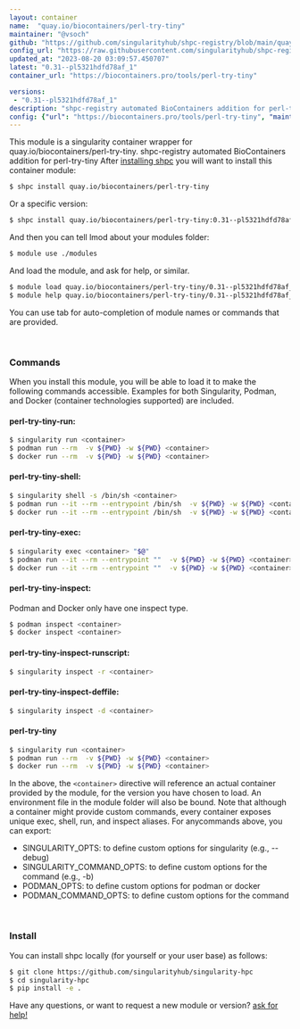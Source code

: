 ```yaml
---
layout: container
name:  "quay.io/biocontainers/perl-try-tiny"
maintainer: "@vsoch"
github: "https://github.com/singularityhub/shpc-registry/blob/main/quay.io/biocontainers/perl-try-tiny/container.yaml"
config_url: "https://raw.githubusercontent.com/singularityhub/shpc-registry/main/quay.io/biocontainers/perl-try-tiny/container.yaml"
updated_at: "2023-08-20 03:09:57.450707"
latest: "0.31--pl5321hdfd78af_1"
container_url: "https://biocontainers.pro/tools/perl-try-tiny"

versions:
 - "0.31--pl5321hdfd78af_1"
description: "shpc-registry automated BioContainers addition for perl-try-tiny"
config: {"url": "https://biocontainers.pro/tools/perl-try-tiny", "maintainer": "@vsoch", "description": "shpc-registry automated BioContainers addition for perl-try-tiny", "latest": {"0.31--pl5321hdfd78af_1": "sha256:8b9273784a9371146867ab8e00b24f1576efecff57af7ad6610eb8d7264a358d"}, "tags": {"0.31--pl5321hdfd78af_1": "sha256:8b9273784a9371146867ab8e00b24f1576efecff57af7ad6610eb8d7264a358d"}, "docker": "quay.io/biocontainers/perl-try-tiny"}
---
```


This module is a singularity container wrapper for quay.io/biocontainers/perl-try-tiny.
shpc-registry automated BioContainers addition for perl-try-tiny
After [installing shpc](#install) you will want to install this container module:


```bash
$ shpc install quay.io/biocontainers/perl-try-tiny
```

Or a specific version:

```bash
$ shpc install quay.io/biocontainers/perl-try-tiny:0.31--pl5321hdfd78af_1
```

And then you can tell lmod about your modules folder:

```bash
$ module use ./modules
```

And load the module, and ask for help, or similar.

```bash
$ module load quay.io/biocontainers/perl-try-tiny/0.31--pl5321hdfd78af_1
$ module help quay.io/biocontainers/perl-try-tiny/0.31--pl5321hdfd78af_1
```

You can use tab for auto-completion of module names or commands that are provided.

<br>

### Commands

When you install this module, you will be able to load it to make the following commands accessible.
Examples for both Singularity, Podman, and Docker (container technologies supported) are included.

#### perl-try-tiny-run:

```bash
$ singularity run <container>
$ podman run --rm  -v ${PWD} -w ${PWD} <container>
$ docker run --rm  -v ${PWD} -w ${PWD} <container>
```

#### perl-try-tiny-shell:

```bash
$ singularity shell -s /bin/sh <container>
$ podman run --it --rm --entrypoint /bin/sh  -v ${PWD} -w ${PWD} <container>
$ docker run --it --rm --entrypoint /bin/sh  -v ${PWD} -w ${PWD} <container>
```

#### perl-try-tiny-exec:

```bash
$ singularity exec <container> "$@"
$ podman run --it --rm --entrypoint ""  -v ${PWD} -w ${PWD} <container> "$@"
$ docker run --it --rm --entrypoint ""  -v ${PWD} -w ${PWD} <container> "$@"
```

#### perl-try-tiny-inspect:

Podman and Docker only have one inspect type.

```bash
$ podman inspect <container>
$ docker inspect <container>
```

#### perl-try-tiny-inspect-runscript:

```bash
$ singularity inspect -r <container>
```

#### perl-try-tiny-inspect-deffile:

```bash
$ singularity inspect -d <container>
```



#### perl-try-tiny

```bash
$ singularity run <container>
$ podman run --rm  -v ${PWD} -w ${PWD} <container>
$ docker run --rm  -v ${PWD} -w ${PWD} <container>
```


In the above, the `<container>` directive will reference an actual container provided
by the module, for the version you have chosen to load. An environment file in the
module folder will also be bound. Note that although a container
might provide custom commands, every container exposes unique exec, shell, run, and
inspect aliases. For anycommands above, you can export:

 - SINGULARITY_OPTS: to define custom options for singularity (e.g., --debug)
 - SINGULARITY_COMMAND_OPTS: to define custom options for the command (e.g., -b)
 - PODMAN_OPTS: to define custom options for podman or docker
 - PODMAN_COMMAND_OPTS: to define custom options for the command

<br>

### Install

You can install shpc locally (for yourself or your user base) as follows:

```bash
$ git clone https://github.com/singularityhub/singularity-hpc
$ cd singularity-hpc
$ pip install -e .
```

Have any questions, or want to request a new module or version? [ask for help!](https://github.com/singularityhub/singularity-hpc/issues)